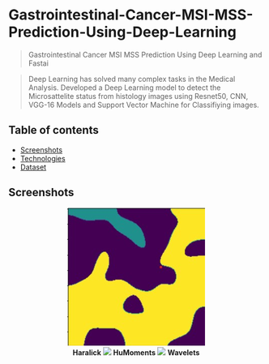 # Gastrointestinal-Cancer-MSI-MSS-Prediction-Using-Deep-Learning
> Gastrointestinal Cancer MSI MSS Prediction Using Deep Learning and Fastai

> Deep Learning has solved many complex tasks in the Medical Analysis. Developed a Deep Learning model to detect the Microsattelite status from histology images using Resnet50, CNN, VGG-16 Models and Support Vector Machine for Classifiying images.


## Table of contents
* [Screenshots](#screenshots)
* [Technologies](#technologies)
* [Dataset](#Dataset)

## Screenshots
<p align="center">
  <b><img src="images/Harakick.jpg"></b><br>
  <b>Haralick</b>
  <b><img src="images/HuMoments"></b>
  <b>HuMoments</b>
  <b><img src="images/Wavelets transformations"></b>
  <b>Wavelets</b>
</p>

